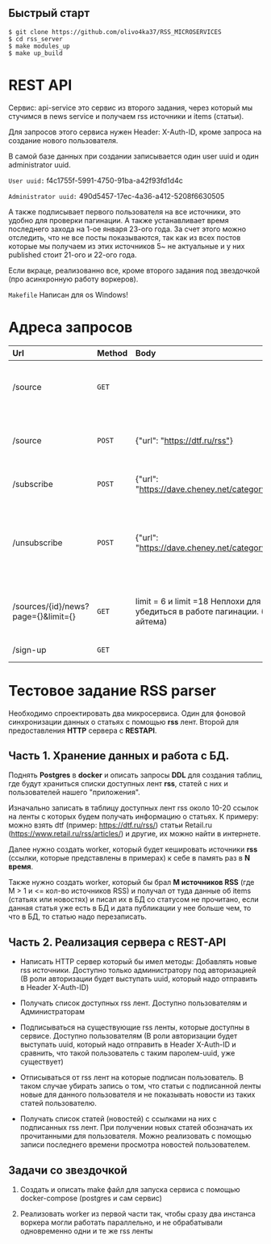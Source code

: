 ## Быстрый старт

    $ git clone https://github.com/olivo4ka37/RSS_MICROSERVICES
    $ cd rss_server
    $ make modules_up
    $ make up_build

# REST API
Сервис: api-service это сервис из второго задания, через который мы стучимся в news service и получаем rss источники и items (статьи). 

Для запросов этого сервиса нужен Header: X-Auth-ID, кроме запроса на создание нового пользователя.

В самой базе данных при создании записывается один user uuid и один administrator uuid.

`User uuid:` f4c1755f-5991-4750-91ba-a42f93fd1d4c

`Administrator uuid:` 490d5457-17ec-4a36-a412-5208f6630505

А также подписывает первого пользователя на все источники, это удобно для проверки пагинации. А также устанавливает время последнего захода на 1-ое января 23-ого года. За счет этого можно отследить, что не все посты показываются, так как из всех постов которые мы получаем из этих источников 5~ не актуальные и у них published стоит 21-ого и 22-ого года.

Если вкраце, реализованно все, кроме второго задания под звездочкой (про асинхронную работу воркеров).

`Makefile` Написан для os Windows!

# Адреса запросов

| Url                                 | Method | Body                                                                                               | Description                                                                              |
|:------------------------------------|:-------|:---------------------------------------------------------------------------------------------------|:-----------------------------------------------------------------------------------------|
| /source                             | `GET`  |                                                                                                    | **Получить** список доступных rss каналов   (Любой uuid)                                 |
| /source                             | `POST` | {"url": "https://dtf.ru/rss"}                                                                      | **Добавить источник** (доступно только с uuid администратора)                            |
| /subscribe                          | `POST` | {"url": "https://dave.cheney.net/category/golang/feed"}                                            | **Подписаться** на канал  (только user uuid)                                             |
| /unsubscribe                        | `POST` | {"url": "https://dave.cheney.net/category/golang/feed"}                                            | **Получить** список статей с каналов на каторые подписан пользователь (только user uuid) |
| /sources/{id}/news?page={}&limit={} | `GET`  | limit = 6 и limit =18 Неплохи для того, чтобы убедиться в работе пагинации. (Всего в бд 24 айтема) | **Список новостей пользователя** (только user uuid)                                      |
| /sign-up                            | `GET`  |                                                                                                    | **Создать нового пользователя**                                                          |


# Тестовое задание RSS parser

Необходимо спроектировать два микросервиса. Один для фоновой синхронизации данных о статьях с помощью **rss** лент. Второй для предоставления **HTTP** сервера с **RESTAPI**.

## Часть 1. Хранение данных и работа с БД.

Поднять **Postgres** в **docker** и описать запросы **DDL** для создания таблиц, где будут храниться списки доступных лент **rss**, статей с них и пользователей нашего "приложения".

Изначально записать в таблицу доступных лент rss около 10-20 ссылок на ленты с которых будем получать информацию о статьях.
К примеру: можно взять dtf (пример: https://dtf.ru/rss/) статьи Retail.ru (https://www.retail.ru/rss/articles/) и другие, их можно найти в интернете.

Далее нужно создать worker, который будет кешировать источники **rss** (ссылки, которые представлены в примерах) к себе в память раз в **N время**.

Также нужно создать worker, который бы брал **M источников RSS** (где M > 1 и <= кол-во источников RSS) и получал от туда данные об items (статьях или новостях) и писал их в БД со статусом не прочитано, если данная статья уже есть в БД и дата публикации у нее больше чем, то что в БД, то статью надо перезаписать.

## Часть 2. Реализация сервера с REST-API

- Написать HTTP сервер который бы имел методы: Добавлять новые rss источники. Доступно только администратору под авторизацией (В роли авторизации будет выступать uuid, который надо отправить в Header X-Auth-ID)

- Получать список доступных rss лент. Доступно пользователям и Администраторам

- Подписываться на существующие rss ленты, которые доступны в сервисе. Доступно пользователям (В роли авторизации будет выступать uuid, который надо отправить в Header X-Auth-ID и сравнить, что такой пользователь с таким паролем-uuid, уже существует)

- Отписываться от rss лент на которые подписан пользователь. В таком случае убирать запись о том, что статьи с подписанной ленты новые для данного пользователя и не показывать новости из таких статей пользователю.

- Получать список статей (новостей) с ссылками на них с подписанных rss лент. При получении новых статей обозначать их прочитанными для пользователя. Можно реализовать с помощью записи последнего времени просмотра новостей пользователем.

## Задачи со звездочкой

1. Создать и описать make файл для запуска сервиса с помощью docker-compose (postgres и сам сервис)

2.  Реализовать worker из первой части так, чтобы сразу два инстанса воркера могли работать параллельно, и не обрабатывали одновременно одни и те же rss ленты

